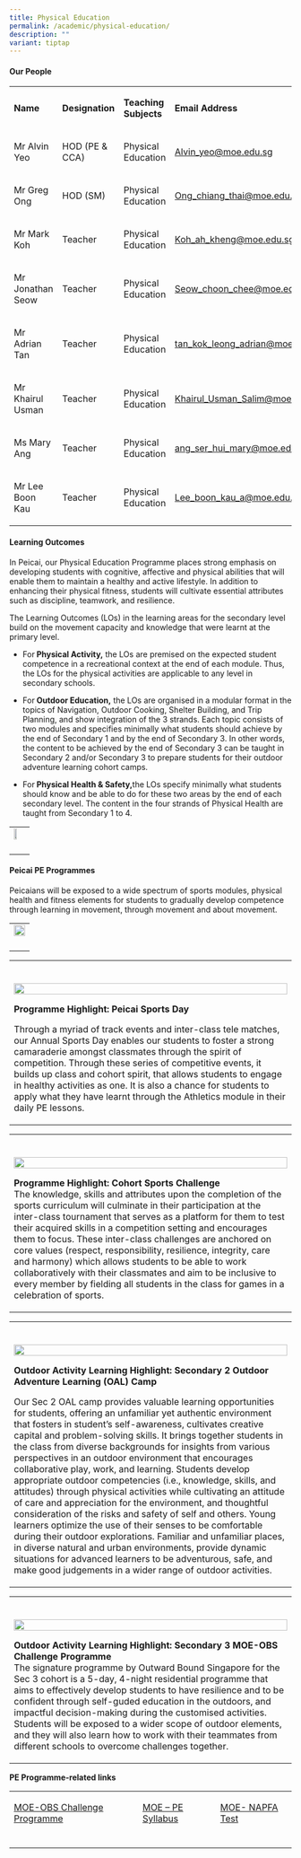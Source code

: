```yaml
---
title: Physical Education
permalink: /academic/physical-education/
description: ""
variant: tiptap
---
```

<h4><strong>Our People</strong></h4>
<table style="minWidth: 100px">
<colgroup>
<col>
<col>
<col>
<col>
</colgroup>
<tbody>
<tr>
<td rowspan="1" colspan="1">
<p><strong>Name</strong>
</p>
</td>
<td rowspan="1" colspan="1">
<p><strong>Designation</strong>
</p>
</td>
<td rowspan="1" colspan="1">
<p><strong>Teaching Subjects</strong>
</p>
</td>
<td rowspan="1" colspan="1">
<p><strong>Email Address</strong>
</p>
</td>
</tr>
<tr>
<td rowspan="1" colspan="1">
<p>Mr Alvin Yeo</p>
</td>
<td rowspan="1" colspan="1">
<p>HOD (PE &amp; CCA)</p>
</td>
<td rowspan="1" colspan="1">
<p>Physical Education</p>
</td>
<td rowspan="1" colspan="1">
<p><a href="mailto:Alvin_yeo@moe.edu.sg" rel="noopener noreferrer nofollow" target="_blank">Alvin_yeo@moe.edu.sg</a>
</p>
</td>
</tr>
<tr>
<td rowspan="1" colspan="1">
<p>Mr Greg Ong</p>
</td>
<td rowspan="1" colspan="1">
<p>HOD (SM)</p>
</td>
<td rowspan="1" colspan="1">
<p>Physical Education</p>
</td>
<td rowspan="1" colspan="1">
<p><a href="mailto:Ong_chiang_thai@moe.edu.sg" rel="noopener noreferrer nofollow" target="_blank">Ong_chiang_thai@moe.edu.sg</a>
</p>
</td>
</tr>
<tr>
<td rowspan="1" colspan="1">
<p>Mr Mark Koh</p>
</td>
<td rowspan="1" colspan="1">
<p>Teacher</p>
</td>
<td rowspan="1" colspan="1">
<p>Physical Education</p>
</td>
<td rowspan="1" colspan="1">
<p><a href="mailto:Koh_ah_kheng@moe.edu.sg" rel="noopener noreferrer nofollow" target="_blank">Koh_ah_kheng@moe.edu.sg</a>
</p>
</td>
</tr>
<tr>
<td rowspan="1" colspan="1">
<p>Mr Jonathan Seow</p>
</td>
<td rowspan="1" colspan="1">
<p>Teacher</p>
</td>
<td rowspan="1" colspan="1">
<p>Physical Education</p>
</td>
<td rowspan="1" colspan="1">
<p><a href="mailto:Seow_choon_chee@moe.edu.sg" rel="noopener noreferrer nofollow" target="_blank">Seow_choon_chee@moe.edu.sg</a>
</p>
</td>
</tr>
<tr>
<td rowspan="1" colspan="1">
<p>Mr Adrian Tan</p>
</td>
<td rowspan="1" colspan="1">
<p>Teacher</p>
</td>
<td rowspan="1" colspan="1">
<p>Physical Education</p>
</td>
<td rowspan="1" colspan="1">
<p><a href="mailto:tan_kok_leong_adrian@moe.edu.sg" rel="noopener noreferrer nofollow" target="_blank">tan_kok_leong_adrian@moe.edu.sg</a>
</p>
</td>
</tr>
<tr>
<td rowspan="1" colspan="1">
<p>Mr Khairul Usman</p>
</td>
<td rowspan="1" colspan="1">
<p>Teacher</p>
</td>
<td rowspan="1" colspan="1">
<p>Physical Education</p>
</td>
<td rowspan="1" colspan="1">
<p><a href="mailto:Khairul_Usman_Salim@moe.edu.sg" rel="noopener noreferrer nofollow" target="_blank">Khairul_Usman_Salim@moe.edu.sg</a>
</p>
</td>
</tr>
<tr>
<td rowspan="1" colspan="1">
<p>Ms Mary Ang</p>
</td>
<td rowspan="1" colspan="1">
<p>Teacher</p>
</td>
<td rowspan="1" colspan="1">
<p>Physical Education</p>
</td>
<td rowspan="1" colspan="1">
<p><a href="mailto:ang_ser_hui_mary@moe.edu.sg" rel="noopener noreferrer nofollow" target="_blank">ang_ser_hui_mary@moe.edu.sg</a>
</p>
</td>
</tr>
<tr>
<td rowspan="1" colspan="1">
<p>Mr Lee Boon Kau</p>
</td>
<td rowspan="1" colspan="1">
<p>Teacher</p>
</td>
<td rowspan="1" colspan="1">
<p>Physical Education</p>
</td>
<td rowspan="1" colspan="1">
<p><a href="mailto:Lee_boon_kau_a@moe.edu.sg" rel="noopener noreferrer nofollow" target="_blank">Lee_boon_kau_a@moe.edu.sg</a>
</p>
</td>
</tr>
</tbody>
</table>
<h4><strong>Learning Outcomes</strong></h4>
<p>In Peicai, our Physical Education Programme places strong emphasis on
developing students with cognitive, affective and physical abilities that
will enable them to maintain a healthy and active lifestyle. In addition
to enhancing their physical fitness, students will cultivate essential
attributes such as discipline, teamwork, and resilience.</p>
<p>The Learning Outcomes (LOs) in the learning areas for the secondary level
build on the movement capacity and knowledge that were learnt at the primary
level.</p>
<ul data-tight="true" class="tight">
<li>
<p>For<strong>&nbsp;Physical Activity,</strong>&nbsp;the LOs are premised
on the expected student competence in a recreational context at the end
of each module. Thus, the LOs for the physical activities are applicable
to any level in secondary schools.</p>
</li>
<li>
<p>For<strong>&nbsp;Outdoor Education,</strong>&nbsp;the LOs are organised
in a modular format in the topics of Navigation, Outdoor Cooking, Shelter
Building, and Trip Planning, and show integration of the 3 strands. Each
topic consists of two modules and specifies minimally what students should
achieve by the end of Secondary 1 and by the end of Secondary 3. In other
words, the content to be achieved by the end of Secondary 3 can be taught
in Secondary 2 and/or Secondary 3 to prepare students for their outdoor
adventure learning cohort camps.</p>
</li>
<li>
<p>For<strong>&nbsp;Physical Health &amp; Safety,</strong>the LOs specify
minimally what students should know and be able to do for these two areas
by the end of each secondary level. The content in the four strands of
Physical Health are taught from Secondary 1 to 4.</p>
</li>
</ul>
<table style="minWidth: 25px">
<colgroup>
<col>
</colgroup>
<tbody>
<tr>
<td rowspan="1" colspan="1">
<div class="isomer-image-wrapper">
<img style="width: 50%;" height="auto" width="100%" src="/images/Physical_Education_1.jpg">
</div>
</td>
</tr>
<tr>
<td rowspan="1" colspan="1">
<p></p>
</td>
</tr>
</tbody>
</table>
<h4><strong>Peicai PE Programmes</strong></h4>
<p>Peicaians will be exposed to a wide spectrum of sports modules, physical
health and fitness elements for students to gradually develop competence
through learning in movement, through movement and about movement.</p>
<table style="minWidth: 25px">
<colgroup>
<col>
</colgroup>
<tbody>
<tr>
<td rowspan="1" colspan="1">
<div class="isomer-image-wrapper">
<img style="width: 100%;" height="auto" width="100%" src="/images/Physical_Education_2.JPG">
</div>
</td>
</tr>
<tr>
<td rowspan="1" colspan="1">
<p></p>
</td>
</tr>
</tbody>
</table>
<table style="minWidth: 25px">
<colgroup>
<col>
</colgroup>
<tbody>
<tr>
<td rowspan="1" colspan="1">
<p></p>
</td>
</tr>
<tr>
<td rowspan="1" colspan="1">
<p></p>
<div class="isomer-image-wrapper">
<img style="width: 100%" height="auto" width="100%" alt="" src="/images/Academic/pe_1_2025.jpg">
</div>
<p><strong>Programme Highlight: Peicai Sports Day</strong>
</p>
<p>Through a myriad of track events and inter-class tele matches, our Annual
Sports Day enables our students to foster a strong camaraderie amongst
classmates through the spirit of competition. Through these series of competitive
events, it builds up class and cohort spirit, that allows students to engage
in healthy activities as one. It is also a chance for students to apply
what they have learnt through the Athletics module in their daily PE lessons.</p>
</td>
</tr>
</tbody>
</table>
<table style="minWidth: 25px">
<colgroup>
<col>
</colgroup>
<tbody>
<tr>
<td rowspan="1" colspan="1">
<p></p>
</td>
</tr>
<tr>
<td rowspan="1" colspan="1">
<p></p>
<div class="isomer-image-wrapper">
<img style="width: 100%" height="auto" width="100%" alt="" src="/images/Academic/pe_2_2025.jpg">
</div>
<p><strong>Programme Highlight: Cohort Sports Challenge</strong>
<br>The knowledge, skills and attributes upon the completion of the sports
curriculum will culminate in their participation at the inter-class tournament
that serves as a platform for them to test their acquired skills in a competition
setting and encourages them to focus. These inter-class challenges are
anchored on core values (respect, responsibility, resilience, integrity,
care and harmony) which allows students to be able to work collaboratively
with their classmates and aim to be inclusive to every member by fielding
all students in the class for games in a celebration of sports.</p>
</td>
</tr>
</tbody>
</table>
<table style="minWidth: 25px">
<colgroup>
<col>
</colgroup>
<tbody>
<tr>
<td rowspan="1" colspan="1">
<p></p>
</td>
</tr>
<tr>
<td rowspan="1" colspan="1">
<p></p>
<div class="isomer-image-wrapper">
<img style="width: 100%" height="auto" width="100%" alt="" src="/images/Academic/phy_edu_2024_3.jpg">
</div>
<p><strong>Outdoor Activity Learning Highlight: Secondary 2 Outdoor Adventure Learning (OAL) Camp</strong>
</p>
<p>Our Sec 2 OAL camp provides valuable learning opportunities for students,
offering an unfamiliar yet authentic environment that fosters in student’s
self-awareness, cultivates creative capital and problem-solving skills.
It brings together students in the class from diverse backgrounds for insights
from various perspectives in an outdoor environment that encourages collaborative
play, work, and learning. Students develop appropriate outdoor competencies
(i.e., knowledge, skills, and attitudes) through physical activities while
cultivating an attitude of care and appreciation for the environment, and
thoughtful consideration of the risks and safety of self and others. Young
learners optimize the use of their senses to be comfortable during their
outdoor explorations. Familiar and unfamiliar places, in diverse natural
and urban environments, provide dynamic situations for advanced learners
to be adventurous, safe, and make good judgements in a wider range of outdoor
activities.</p>
</td>
</tr>
</tbody>
</table>
<table style="minWidth: 25px">
<colgroup>
<col>
</colgroup>
<tbody>
<tr>
<td rowspan="1" colspan="1">
<p></p>
</td>
</tr>
<tr>
<td rowspan="1" colspan="1">
<p></p>
<div class="isomer-image-wrapper">
<img style="width: 100%" height="auto" width="100%" alt="" src="/images/Academic/phy_edu_2024_4.jpg">
</div>
<p><strong>Outdoor Activity Learning Highlight: Secondary 3 MOE-OBS Challenge Programme</strong>
<br>The signature programme by Outward Bound Singapore for the Sec 3 cohort
is a 5-day, 4-night residential programme that aims to effectively develop
students to have resilience and to be confident through self-guded education
in the outdoors, and impactful decision-making during the customised activities.
Students will be exposed to a wider scope of outdoor elements, and they
will also learn how to work with their teammates from different schools
to overcome challenges together.</p>
</td>
</tr>
</tbody>
</table>
<p><strong>PE Programme-related links</strong>
</p>
<table style="minWidth: 75px">
<colgroup>
<col>
<col>
<col>
</colgroup>
<tbody>
<tr>
<td rowspan="1" colspan="1">
<p><a href="https://www.nyc.gov.sg/moc/Programme" rel="noopener noreferrer nofollow" target="_blank">MOE-OBS Challenge Programme</a>
</p>
</td>
<td rowspan="1" colspan="1">
<p><a href="https://www.moe.gov.sg/-/media/files/secondary/syllabuses/pe/2024-physical-education-primary-secondary-and-preuniversity-syllabus.pdf" rel="noopener noreferrer nofollow" target="_blank">MOE – PE Syllabus</a>
</p>
</td>
<td rowspan="1" colspan="1">
<p><a href="https://www.moe.gov.sg/faq?categoryid=9DB054E97C364732865169337F0BD1F6&amp;faqid=82C93B505547425F87B4CC0C17A085B2" rel="noopener noreferrer nofollow" target="_blank">MOE- NAPFA Test</a>
</p>
</td>
</tr>
<tr>
<td rowspan="1" colspan="1">
<p></p>
</td>
<td rowspan="1" colspan="1">
<p></p>
</td>
<td rowspan="1" colspan="1">
<p></p>
</td>
</tr>
</tbody>
</table>
<p></p>